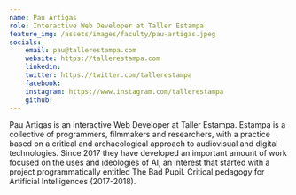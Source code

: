 ```yaml
---
name: Pau Artigas
role: Interactive Web Developer at Taller Estampa
feature_img: /assets/images/faculty/pau-artigas.jpeg
socials:
    email: pau@tallerestampa.com
    website: https://tallerestampa.com
    linkedin:
    twitter: https://twitter.com/tallerestampa
    facebook:
    instagram: https://www.instagram.com/tallerestampa
    github:
---
```


Pau Artigas is an Interactive Web Developer at Taller Estampa. Estampa is a collective of programmers, filmmakers and researchers, with a practice based on a critical and archaeological approach to audiovisual and digital technologies. Since 2017 they have developed an important amount of work focused on the uses and ideologies of AI, an interest that started with a project programmatically entitled The Bad Pupil. Critical pedagogy for Artificial Intelligences (2017-2018).